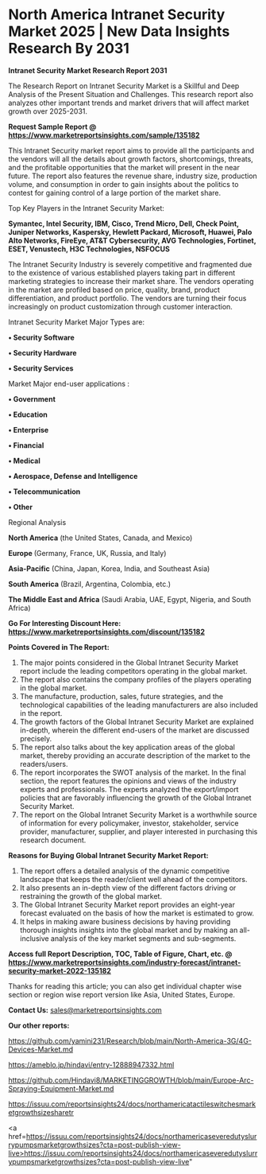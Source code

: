 # North America Intranet Security Market 2025 | New Data Insights Research By 2031

<strong>Intranet Security Market Research Report 2031</strong>

The Research Report on Intranet Security Market is a Skillful and Deep Analysis of the Present Situation and Challenges. This research report also analyzes other important trends and market drivers that will affect market growth over 2025-2031.

<strong>Request Sample Report @ <a href=https://www.marketreportsinsights.com/sample/135182>https://www.marketreportsinsights.com/sample/135182</a></strong>

This Intranet Security market report aims to provide all the participants and the vendors will all the details about growth factors, shortcomings, threats, and the profitable opportunities that the market will present in the near future. The report also features the revenue share, industry size, production volume, and consumption in order to gain insights about the politics to contest for gaining control of a large portion of the market share.

Top Key Players in the Intranet Security Market:

<strong>Symantec, Intel Security, IBM, Cisco, Trend Micro, Dell, Check Point, Juniper Networks, Kaspersky, Hewlett Packard, Microsoft, Huawei, Palo Alto Networks, FireEye, AT&T Cybersecurity, AVG Technologies, Fortinet, ESET, Venustech, H3C Technologies, NSFOCUS</strong>

The Intranet Security Industry is severely competitive and fragmented due to the existence of various established players taking part in different marketing strategies to increase their market share. The vendors operating in the market are profiled based on price, quality, brand, product differentiation, and product portfolio. The vendors are turning their focus increasingly on product customization through customer interaction.

Intranet Security Market Major Types are:

<strong>• Security Software

• Security Hardware

• Security Services</strong>

Market Major end-user applications :

<strong>• Government

• Education

• Enterprise

• Financial

• Medical

• Aerospace, Defense and Intelligence

• Telecommunication

• Other</strong>

Regional Analysis

</u><strong><b>North America</b></strong> (the United States, Canada, and Mexico)

<strong><b>Europe </b></strong>(Germany, France, UK, Russia, and Italy)

<strong><b>Asia-Pacific</b></strong> (China, Japan, Korea, India, and Southeast Asia)

<strong><b>South America</b></strong> (Brazil, Argentina, Colombia, etc.)

<strong><b>The Middle East and Africa</b></strong> (Saudi Arabia, UAE, Egypt, Nigeria, and South Africa)

<strong>Go For Interesting Discount Here: <a href=https://www.marketreportsinsights.com/discount/135182>https://www.marketreportsinsights.com/discount/135182</a></strong>

<strong>Points Covered in The Report:</strong>
<ol>
  <li>The major points considered in the Global Intranet Security Market report include the leading competitors operating in the global market.</li>
  <li>The report also contains the company profiles of the players operating in the global market.</li>
  <li>The manufacture, production, sales, future strategies, and the technological capabilities of the leading manufacturers are also included in the report.</li>
  <li>The growth factors of the Global Intranet Security Market are explained in-depth, wherein the different end-users of the market are discussed precisely.</li>
  <li>The report also talks about the key application areas of the global market, thereby providing an accurate description of the market to the readers/users.</li>
  <li>The report incorporates the SWOT analysis of the market. In the final section, the report features the opinions and views of the industry experts and professionals. The experts analyzed the export/import policies that are favorably influencing the growth of the Global Intranet Security Market.</li>
  <li>The report on the Global Intranet Security Market is a worthwhile source of information for every policymaker, investor, stakeholder, service provider, manufacturer, supplier, and player interested in purchasing this research document.</li>
</ol>
<strong>Reasons for Buying Global Intranet Security Market Report:</strong>

<ol>
  <li>The report offers a detailed analysis of the dynamic competitive landscape that keeps the reader/client well ahead of the competitors.</li>
  <li>It also presents an in-depth view of the different factors driving or restraining the growth of the global market.</li>
  <li>The Global Intranet Security Market report provides an eight-year forecast evaluated on the basis of how the market is estimated to grow.</li>
  <li>It helps in making aware business decisions by having providing thorough insights insights into the global market and by making an all-inclusive analysis of the key market segments and sub-segments.</li>
</ol>
<strong>Access full Report Description, TOC, Table of Figure, Chart, etc. @ <a href=https://www.marketreportsinsights.com/industry-forecast/intranet-security-market-2022-135182>https://www.marketreportsinsights.com/industry-forecast/intranet-security-market-2022-135182</a></strong>


Thanks for reading this article; you can also get individual chapter wise section or region wise report version like Asia, United States, Europe.

<strong>Contact Us:</strong>
sales@marketreportsinsights.com

<strong>Our other reports:</strong>

<a href=https://github.com/yamini231/Research/blob/main/North-America-3G/4G-Devices-Market.md>https://github.com/yamini231/Research/blob/main/North-America-3G/4G-Devices-Market.md</a>

<a href=https://ameblo.jp/hindavi/entry-12888947332.html>https://ameblo.jp/hindavi/entry-12888947332.html</a>

<a href=https://github.com/Hindavi8/MARKETINGGROWTH/blob/main/Europe-Arc-Spraying-Equipment-Market.md>https://github.com/Hindavi8/MARKETINGGROWTH/blob/main/Europe-Arc-Spraying-Equipment-Market.md</a>

<a href=https://issuu.com/reportsinsights24/docs/northamericatactileswitchesmarketgrowthsizesharetr>https://issuu.com/reportsinsights24/docs/northamericatactileswitchesmarketgrowthsizesharetr</a>

<a href=https://issuu.com/reportsinsights24/docs/northamericaseveredutyslurrypumpsmarketgrowthsizes?cta=post-publish-view-live>https://issuu.com/reportsinsights24/docs/northamericaseveredutyslurrypumpsmarketgrowthsizes?cta=post-publish-view-live</a>"
